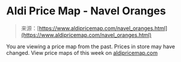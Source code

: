 <!--yml
category: 未分类
date: 2024-05-27 14:54:09
-->

# Aldi Price Map - Navel Oranges

> 来源：[https://www.aldipricemap.com/navel_oranges.html](https://www.aldipricemap.com/navel_oranges.html)

You are viewing a price map from the past. Prices in store may have changed. View price maps of this week on [aldipricemap.com](https://www.aldipricemap.com)